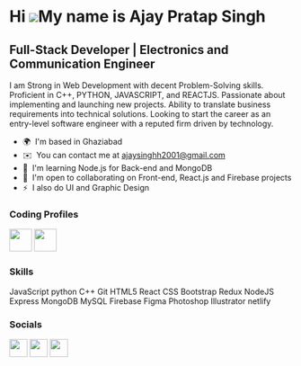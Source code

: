 Hi ![](https://user-images.githubusercontent.com/18350557/176309783-0785949b-9127-417c-8b55-ab5a4333674e.gif)My name is Ajay Pratap Singh
=========================================================================================================================================

Full-Stack Developer | Electronics and Communication Engineer
-------------------------------------------------------------

I am Strong in Web Development with decent Problem-Solving skills. Proficient in C++, PYTHON, JAVASCRIPT, and REACTJS. Passionate about implementing and launching new projects. Ability to translate business requirements into technical solutions. Looking to start the career as an entry-level software engineer with a reputed firm driven by technology.

* 🌍  I'm based in Ghaziabad
* ✉️  You can contact me at [ajaysinghh2001@gmail.com](mailto:ajaysinghh2001@gmail.com)
* 🧠  I'm learning Node.js for Back-end and MongoDB
* 🤝  I'm open to collaborating on Front-end, React.js and Firebase projects
* ⚡  I also do UI and Graphic Design

### Coding Profiles
<p align = "left">
	<a href = "https://www.hackerrank.com/ajaypr2959"><img src= "https://upload.wikimedia.org/wikipedia/commons/thumb/6/65/HackerRank_logo.png/768px-HackerRank_logo.png" height = "40px" width="40px" ></a>
	<a href = "https://auth.geeksforgeeks.org/user/ajaypr2959/practice"><img src= "https://img.icons8.com/color/452/GeeksforGeeks.png" height = "40px" width="40px" ></a>
</p>

### Skills


<p align="left">
JavaScript
python
C++ 
Git
HTML5
React
CSS
Bootstrap
Redux
NodeJS
Express
MongoDB
MySQL
Firebase
Figma
Photoshop
Illustrator
netlify
</p>


### Socials

<p align="left"> <a href="https://www.github.com/Ajay-PratapSingh" target="_blank" rel="noreferrer"><img src="https://raw.githubusercontent.com/danielcranney/readme-generator/main/public/icons/socials/github.svg" width="32" height="32" /></a> <a href="http://www.instagram.com/sentientrip" target="_blank" rel="noreferrer"><img src="https://raw.githubusercontent.com/danielcranney/readme-generator/main/public/icons/socials/instagram.svg" width="32" height="32" /></a> <a href="https://www.linkedin.com/in/ajay-pratap-singh-83a424192/" target="_blank" rel="noreferrer"><img src="https://raw.githubusercontent.com/danielcranney/readme-generator/main/public/icons/socials/linkedin.svg" width="32" height="32" /></a></p>


